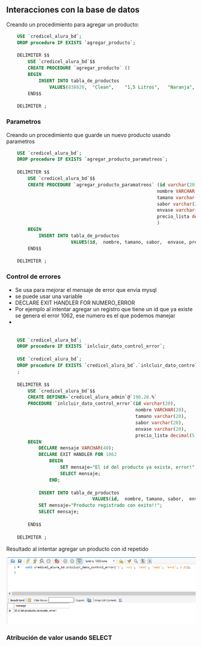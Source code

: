 ## Interacciones con la base de datos

Creando un procedimiento para agregar un producto:

```sql
    USE `credicel_alura_bd`;
    DROP procedure IF EXISTS `agregar_producto`;

    DELIMITER $$
        USE `credicel_alura_bd`$$
        CREATE PROCEDURE `agregar_producto` ()
        BEGIN
            INSERT INTO	tabla_de_productos
                VALUES(838820,	"Clean",	"1,5 Litros",	"Naranja",	"Botella PET",	12.01);
        END$$

    DELIMITER ;
```

### Parametros


Creando un procedimiento que guarde un nuevo producto usando parametros

```sql
    USE `credicel_alura_bd`;
    DROP procedure IF EXISTS `agregar_producto_paramatreos`;

    DELIMITER $$
        USE `credicel_alura_bd`$$
        CREATE PROCEDURE `agregar_producto_paramatreos` (id varchar(20), 
                                                        nombre VARCHAR(20), 
                                                        tamano varchar(20),
                                                        sabor varchar(20),
                                                        envase varchar(20),
                                                        precio_lista decimal(5,2)
                                                        )
        BEGIN
            INSERT INTO	tabla_de_productos
                        VALUES(id,	nombre,	tamano,	sabor,	envase,	precio_lista);
        END$$

    DELIMITER ;
```

### Control de errores

- Se usa para mejorar el mensaje de error que envia mysql
- se puede usar una variable
- DECLARE EXIT HANDLER FOR NUMERO_ERROR
- Por ejemplo al intentar agregar un registro que tiene un id que ya existe se genera el error 1062, ese numero es el que podemos manejar
- 

```sql

    USE `credicel_alura_bd`;
    DROP procedure IF EXISTS `inlcluir_dato_control_error`;

    USE `credicel_alura_bd`;
    DROP procedure IF EXISTS `credicel_alura_bd`.`inlcluir_dato_control_error`;
    ;

    DELIMITER $$
        USE `credicel_alura_bd`$$
        CREATE DEFINER=`credicel_alura_admin`@`190.28.%` 
        PROCEDURE `inlcluir_dato_control_error`(id varchar(20), 
                                                nombre VARCHAR(20), 
                                                tamano varchar(20),
                                                sabor varchar(20),
                                                envase varchar(20),
                                                precio_lista decimal(5,2))
        BEGIN
            DECLARE mensaje VARCHAR(40);
            DECLARE EXIT HANDLER FOR 1062
                BEGIN
                    SET mensaje="El id del producto ya existe, error!";
                    SELECT mensaje;
                END;
            
            INSERT INTO	tabla_de_productos
                                VALUES(id,	nombre,	tamano,	sabor,	envase,	precio_lista);
            SET mensaje="Producto registrado con exito!!";
            SELECT mensaje;
            
        END$$

    DELIMITER ;
```

Resultado al intentar agregar un producto con id repetido

![Manejo de Error](/imagenes/clase03/manejo_error_1062.png)


### Atribución de valor usando SELECT

